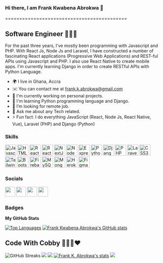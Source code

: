 ### Hi there, I am Frank Kwabena Abrokwa 👋
===========================================

Software Engineer 👨🏾‍💻
--------------------

For the past three years, I've mostly been programming with Javascript and PHP. With React Js, Node Js and Laravel, I have constructed a number of fascinating React applications (Progressive Web Applications) and REST-ful APIs using Javascript and PHP. I also use React Native to create mobile apps. I'm currently learning Django in order to create RESTful APIs with Python Language.

*   🌍  I live in Ghana, Accra
*   ✉️   You can contact me at [frank.k.abrokwa@gmail.com](mailto:sel3491justice@gmail.com)
*   🚀  I'm currently working on personal projects.
*   🧠  I'm learning Python programming language and Django.
*   🤔  I’m looking for remote job.
*   💬  Ask me about any Tech related.
*   ⚡   Fun fact: I do everything JavaScript (React, Node Js, React Native, Vue), Laravel (PHP) and Django (Python)

### Skills
<p align="left">
<a href="https://developer.mozilla.org/en-US/docs/Web/JavaScript" target="_blank" rel="noreferrer"><img src="https://kwabena-abrokwa.s3.af-south-1.amazonaws.com/javascript-colored.svg" width="36" height="36" alt="Javascript" /></a>
<a href="https://developer.mozilla.org/en-US/docs/Glossary/HTML5" target="_blank" rel="noreferrer"><img src="https://kwabena-abrokwa.s3.af-south-1.amazonaws.com/html5-colored.svg" width="36" height="36" alt="HTML5" /></a>
 <a href="https://reactjs.org/" target="_blank" rel="noreferrer"><img src="https://kwabena-abrokwa.s3.af-south-1.amazonaws.com/react-colored.svg" width="36" height="36" alt="React" /></a>
<a href="https://reactnative.dev/" target="_blank" rel="noreferrer"><img src="https://kwabena-abrokwa.s3.af-south-1.amazonaws.com/react-native-logo.png" width="36" height="36" alt="React Native" /></a>
 <a href="https://nextjs.org/docs" target="_blank" rel="noreferrer"><img src="https://kwabena-abrokwa.s3.af-south-1.amazonaws.com/nextjs-colored-dark.svg" width="36" height="36" alt="NextJs" /></a>
  <a href="https://nodejs.org/en/" target="_blank" rel="noreferrer"><img src="https://kwabena-abrokwa.s3.af-south-1.amazonaws.com/nodejs-colored.svg" width="36" height="36" alt="NodeJS" /></a>
  <a href="https://expressjs.com/" target="_blank" rel="noreferrer"><img src="https://kwabena-abrokwa.s3.af-south-1.amazonaws.com/express-colored-dark.svg" width="36" height="36" alt="Express" /></a>
<a href="https://www.python.org/doc/" target="_blank" rel="noreferrer"><img src="https://kwabena-abrokwa.s3.af-south-1.amazonaws.com/python-colored.svg" width="36" height="36" alt="Python" /></a>
<a href="https://docs.djangoproject.com/en/4.0/" target="_blank" rel="noreferrer"><img src="https://kwabena-abrokwa.s3.af-south-1.amazonaws.com/django-colored.svg" width="36" height="36" alt="Django" /></a>
<a href="https://www.php.net/docs.php" target="_blank" rel="noreferrer"><img src="https://kwabena-abrokwa.s3.af-south-1.amazonaws.com/php.png" width="36" height="36" alt="PHP" /></a>
<a href="https://laravel.com/docs/9.x" target="_blank" rel="noreferrer"><img src="https://kwabena-abrokwa.s3.af-south-1.amazonaws.com/laravel.png" width="36" height="36" alt="Laravel" /></a>
<a href="https://www.w3.org/TR/CSS/#css" target="_blank" rel="noreferrer"><img src="https://kwabena-abrokwa.s3.af-south-1.amazonaws.com/css3-colored.svg" width="36" height="36" alt="CSS3" /></a>
<a href="https://tailwindcss.com/" target="_blank" rel="noreferrer"><img src="https://kwabena-abrokwa.s3.af-south-1.amazonaws.com/tailwindcss-colored.svg" width="36" height="36" alt="TailwindCSS" /></a>
<a href="https://getbootstrap.com/" target="_blank" rel="noreferrer"><img src="https://kwabena-abrokwa.s3.af-south-1.amazonaws.com/bootstrap-colored.svg" width="36" height="36" alt="Bootstrap" /></a>
  <a href="https://firebase.google.com/" target="_blank" rel="noreferrer"><img src="https://kwabena-abrokwa.s3.af-south-1.amazonaws.com/firebase-colored.svg" width="36" height="36" alt="Firebase" /></a>
<a href="https://www.w3schools.com/sql/" target="_blank" rel="noreferrer"><img src="https://kwabena-abrokwa.s3.af-south-1.amazonaws.com/sql.jpeg" width="36" height="36" alt="MySQL" /></a>
  <a href="https://www.mongodb.com/atlas/database" target="_blank" rel="noreferrer"><img src="https://kwabena-abrokwa.s3.af-south-1.amazonaws.com/mongodb-colored.svg" width="36" height="36" alt="MongoDb" /></a>
  <a href="https://www.heroku.com" target="_blank" rel="noreferrer"><img src="https://kwabena-abrokwa.s3.af-south-1.amazonaws.com/heroku-colored.svg" width="36" height="36" alt="Heroku" /></a>
  <a href="https://figma.com/" target="_blank" rel="noreferrer"><img src="https://kwabena-abrokwa.s3.af-south-1.amazonaws.com/figma.svg" width="36" height="36" alt="Figma" /></a>
                    
### Socials
                  
<p align="left">
<a href="https://www.github.com/codewithcobby" target="_blank" rel="noreferrer"><img src="https://kwabena-abrokwa.s3.af-south-1.amazonaws.com/github-dark.svg" width="32" height="32" /></a>
  <a href="https://www.linkedin.com/in/frank-kwabena-abrokwa-ba54681b6" target="_blank" rel="noreferrer"><img src="https://kwabena-abrokwa.s3.af-south-1.amazonaws.com/linkedin.svg" width="32" height="32" /></a>
  <a href="https://www.twitter.com/codewithcobby" target="_blank" rel="noreferrer"><img src="https://kwabena-abrokwa.s3.af-south-1.amazonaws.com/twitter.svg" width="32" height="32" /></a>
  <a href="https://www.instagram.com/codewithcobby/" target="_blank" rel="noreferrer"><img src="https://kwabena-abrokwa.s3.af-south-1.amazonaws.com/instagram.svg" width="32" height="32" /></a></p>

                    
### Badges

<b>My GitHub Stats</b>

 <a href="https://github.com/codewithcobby" align="left"><img src="https://github-readme-stats.vercel.app/api/top-langs/?username=codewithcobby&langs_count=10&count_private=true&title_color=0891b2&text_color=ffffff&icon_color=0891b2&bg_color=1c1917&hide_border=true&locale=en&custom_title=Top%20%Languages" alt="Top Languages" /></a>
<a href="http://www.github.com/Kwabena-Abrokwa"><img src="https://github-readme-stats.vercel.app/api?username=codewithcobby&show_icons=true&hide=&count_private=true&title_color=0891b2&text_color=ffffff&icon_color=0891b2&bg_color=1c1917&hide_border=true&show_icons=true" alt="Frank Kwabena Abrokwa's GitHub stats" /></a>

## **Code With Cobby 🧘🏽‍♂️❤**
![GitHub Streaks](http://github-readme-streak-stats.herokuapp.com?user=codewithcobby&theme=dracula&hide_border=true)
![](https://github-profile-summary-cards.vercel.app/api/cards/profile-details?username=codewithcobby&theme=github_dark)
![](https://github-profile-summary-cards.vercel.app/api/cards/repos-per-language?username=codewithcobby&theme=github_dark)
[![Frank K. Abrokwa's stats](https://github-readme-stats.vercel.app/api?username=codewithcobby&show_icons=true&theme=github_dark)](https://github.com/codewithcobby)
![](https://github-profile-summary-cards.vercel.app/api/cards/most-commit-language?username=codewithcobby&theme=github_dark)


